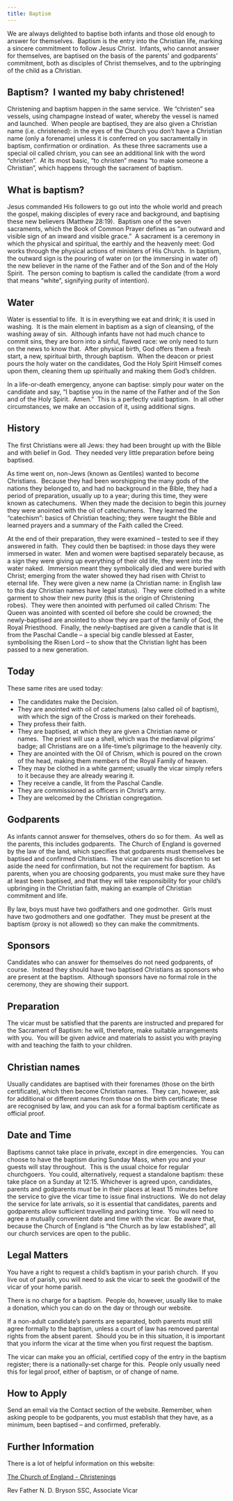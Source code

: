 ```yaml
---
title: Baptism
---
```


We are always delighted to baptise both infants and those old enough to answer for themselves.  Baptism is the entry into the Christian life, marking a sincere commitment to follow Jesus Christ.  Infants, who cannot answer for themselves, are baptised on the basis of the parents’ and godparents’ commitment, both as disciples of Christ themselves, and to the upbringing of the child as a Christian.

Baptism?  I wanted my baby christened!
--------------------------------------

Christening and baptism happen in the same service.  We “christen” sea vessels, using champagne instead of water, whereby the vessel is named and launched.  When people are baptised, they are also given a Christian name (i.e. christened): in the eyes of the Church you don’t have a Christian name (only a forename) unless it is conferred on you sacramentally in baptism, confirmation or ordination.  As these three sacraments use a special oil called chrism, you can see an additional link with the word “christen”.  At its most basic, “to christen” means “to make someone a Christian”, which happens through the sacrament of baptism.

What is baptism?
----------------

Jesus commanded His followers to go out into the whole world and preach the gospel, making disciples of every race and background, and baptising these new believers (Matthew 28:19).  Baptism one of the seven sacraments, which the Book of Common Prayer defines as “an outward and visible sign of an inward and visible grace.”  A sacrament is a ceremony in which the physical and spiritual, the earthly and the heavenly meet: God works through the physical actions of ministers of His Church.  In baptism, the outward sign is the pouring of water on (or the immersing in water of) the new believer in the name of the Father and of the Son and of the Holy Spirit.  The person coming to baptism is called the candidate (from a word that means “white”, signifying purity of intention).

Water
-----

Water is essential to life.  It is in everything we eat and drink; it is used in washing.  It is the main element in baptism as a sign of cleansing, of the washing away of sin.  Although infants have not had much chance to commit sins, they are born into a sinful, flawed race: we only need to turn on the news to know that.  After physical birth, God offers them a fresh start, a new, spiritual birth, through baptism.  When the deacon or priest pours the holy water on the candidates, God the Holy Spirit Himself comes upon them, cleaning them up spiritually and making them God’s children.

In a life-or-death emergency, anyone can baptise: simply pour water on the candidate and say, “I baptise you in the name of the Father and of the Son and of the Holy Spirit.  Amen.”  This is a perfectly valid baptism.  In all other circumstances, we make an occasion of it, using additional signs.

History
-------

The first Christians were all Jews: they had been brought up with the Bible and with belief in God.  They needed very little preparation before being baptised.

As time went on, non-Jews (known as Gentiles) wanted to become Christians.  Because they had been worshipping the many gods of the nations they belonged to, and had no background in the Bible, they had a period of preparation, usually up to a year; during this time, they were known as catechumens.  When they made the decision to begin this journey they were anointed with the oil of catechumens.  They learned the “catechism”: basics of Christian teaching; they were taught the Bible and learned prayers and a summary of the Faith called the Creed.

At the end of their preparation, they were examined – tested to see if they answered in faith.  They could then be baptised: in those days they were immersed in water.  Men and women were baptised separately because, as a sign they were giving up everything of their old life, they went into the water naked.  Immersion meant they symbolically died and were buried with Christ; emerging from the water showed they had risen with Christ to eternal life.  They were given a new name (a Christian name: in English law to this day Christian names have legal status).  They were clothed in a white garment to show their new purity (this is the origin of Christening robes).  They were then anointed with perfumed oil called Chrism: The Queen was anointed with scented oil before she could be crowned; the newly-baptised are anointed to show they are part of the family of God, the Royal Priesthood.  Finally, the newly-baptised are given a candle that is lit from the Paschal Candle – a special big candle blessed at Easter, symbolising the Risen Lord – to show that the Christian light has been passed to a new generation. 

Today
-----

These same rites are used today:

*   The candidates make the Decision.
*   They are anointed with oil of catechumens (also called oil of baptism), with which the sign of the Cross is marked on their foreheads.
*   They profess their faith.
*   They are baptised, at which they are given a Christian name or names.  The priest will use a shell, which was the mediæval pilgrims’ badge; all Christians are on a life-time’s pilgrimage to the heavenly city.
*   They are anointed with the Oil of Chrism, which is poured on the crown of the head, making them members of the Royal Family of heaven.
*   They may be clothed in a white garment; usually the vicar simply refers to it because they are already wearing it.
*   They receive a candle, lit from the Paschal Candle.
*   They are commissioned as officers in Christ’s army.
*   They are welcomed by the Christian congregation.

Godparents
----------

As infants cannot answer for themselves, others do so for them.  As well as the parents, this includes godparents.  The Church of England is governed by the law of the land, which specifies that godparents must themselves be baptised and confirmed Christians.  The vicar can use his discretion to set aside the need for confirmation, but not the requirement for baptism.  As parents, when you are choosing godparents, you must make sure they have at least been baptised, and that they will take responsibility for your child’s upbringing in the Christian faith, making an example of Christian commitment and life.

By law, boys must have two godfathers and one godmother.  Girls must have two godmothers and one godfather.  They must be present at the baptism (proxy is not allowed) so they can make the commitments.

Sponsors
--------

Candidates who can answer for themselves do not need godparents, of course.  Instead they should have two baptised Christians as sponsors who are present at the baptism.  Although sponsors have no formal role in the ceremony, they are showing their support.

Preparation
-----------

The vicar must be satisfied that the parents are instructed and prepared for the Sacrament of Baptism: he will, therefore, make suitable arrangements with you.  You will be given advice and materials to assist you with praying with and teaching the faith to your children.

Christian names
---------------

Usually candidates are baptised with their forenames (those on the birth certificate), which then become Christian names.  They can, however, ask for additional or different names from those on the birth certificate; these are recognised by law, and you can ask for a formal baptism certificate as official proof.

Date and Time
-------------

Baptisms cannot take place in private, except in dire emergencies.  You can choose to have the baptism during Sunday Mass, when you and your guests will stay throughout.  This is the usual choice for regular churchgoers.  You could, alternatively, request a standalone baptism: these take place on a Sunday at 12:15. Whichever is agreed upon, candidates, parents and godparents _must_ be in their places at least 15 minutes before the service to give the vicar time to issue final instructions.  We do not delay the service for late arrivals, so it is essential that candidates, parents and godparents allow sufficient travelling and parking time.  You will need to agree a mutually convenient date and time with the vicar.  Be aware that, because the Church of England is “the Church as by law established”, all our church services are open to the public.

Legal Matters
-------------

You have a right to request a child’s baptism in your parish church.  If you live out of parish, you will need to ask the vicar to seek the goodwill of the vicar of your home parish.

There is no charge for a baptism.  People do, however, usually like to make a donation, which you can do on the day or through our website.

If a non-adult candidate’s parents are separated, both parents must still agree formally to the baptism, unless a court of law has removed parental rights from the absent parent.  Should you be in this situation, it is important that you inform the vicar at the time when you first request the baptism.

The vicar can make you an official, certified copy of the entry in the baptism register; there is a nationally-set charge for this.  People only usually need this for legal proof, either of baptism, or of change of name.

How to Apply
------------

Send an email via the Contact section of the website. Remember, when asking people to be godparents, you must establish that they have, as a minimum, been baptised – and confirmed, preferably.

Further Information
-------------------

There is a lot of helpful information on this website:

[The Church of England - Christenings](https://churchofenglandchristenings.org/)

Rev Father N. D. Bryson SSC, Associate Vicar

